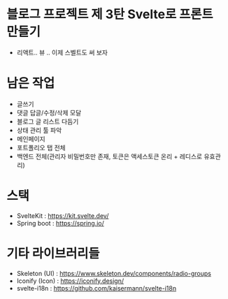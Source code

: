 # 블로그 프로젝트 제 3탄 Svelte로 프론트 만들기
- 리액트.. 뷰 .. 이제 스벨트도 써 보자

# 남은 작업
- 글쓰기
- 댓글 답글/수정/삭제 모달
- 블로그 글 리스트 다듬기
- 상태 관리 툴 파악
- 메인페이지
- 포트폴리오 탭 전체
- 백엔드 전체(관리자 비밀번호만 존재, 토큰은 액세스토큰 온리 + 레디스로 유효관리)
# 스택
- SvelteKit : https://kit.svelte.dev/
- Spring boot : https://spring.io/

# 기타 라이브러리들
- Skeleton (UI) : https://www.skeleton.dev/components/radio-groups
- Iconify (Icon) : https://iconify.design/
- svelte-i18n : https://github.com/kaisermann/svelte-i18n
